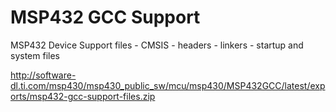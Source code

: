 # MSP432 GCC Support

MSP432 Device Support files - CMSIS - headers - linkers - startup and system files

http://software-dl.ti.com/msp430/msp430_public_sw/mcu/msp430/MSP432GCC/latest/exports/msp432-gcc-support-files.zip
